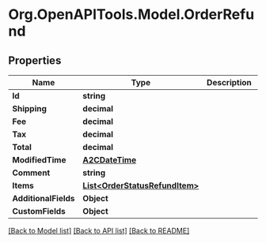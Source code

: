 # Org.OpenAPITools.Model.OrderRefund

## Properties

Name | Type | Description | Notes
------------ | ------------- | ------------- | -------------
**Id** | **string** |  | [optional] 
**Shipping** | **decimal** |  | [optional] 
**Fee** | **decimal** |  | [optional] 
**Tax** | **decimal** |  | [optional] 
**Total** | **decimal** |  | [optional] 
**ModifiedTime** | [**A2CDateTime**](A2CDateTime.md) |  | [optional] 
**Comment** | **string** |  | [optional] 
**Items** | [**List&lt;OrderStatusRefundItem&gt;**](OrderStatusRefundItem.md) |  | [optional] 
**AdditionalFields** | **Object** |  | [optional] 
**CustomFields** | **Object** |  | [optional] 

[[Back to Model list]](../README.md#documentation-for-models) [[Back to API list]](../README.md#documentation-for-api-endpoints) [[Back to README]](../README.md)

